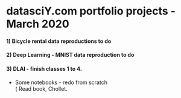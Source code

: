 # datasciY.com portfolio projects - March 2020  

#### 1) Bicycle rental data reproductions to do  



#### 2) Deep Learning - MNIST data reproduction to do 



#### 3) DLAI - finish classes 1 to 4.  
  * Some notebooks - redo from scratch  
  ( Read book, Chollet.  

